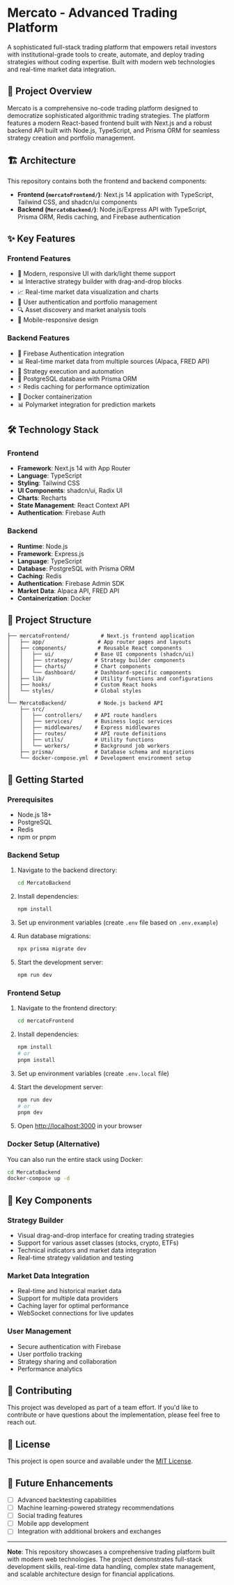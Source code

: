 # Mercato - Advanced Trading Platform

A sophisticated full-stack trading platform that empowers retail investors with institutional-grade tools to create, automate, and deploy trading strategies without coding expertise. Built with modern web technologies and real-time market data integration.

## 🚀 Project Overview

Mercato is a comprehensive no-code trading platform designed to democratize sophisticated algorithmic trading strategies. The platform features a modern React-based frontend built with Next.js and a robust backend API built with Node.js, TypeScript, and Prisma ORM for seamless strategy creation and portfolio management.

## 🏗️ Architecture

This repository contains both the frontend and backend components:

- **Frontend (`mercatoFrontend/`)**: Next.js 14 application with TypeScript, Tailwind CSS, and shadcn/ui components
- **Backend (`MercatoBackend/`)**: Node.js/Express API with TypeScript, Prisma ORM, Redis caching, and Firebase authentication

## ✨ Key Features

### Frontend Features
- 🎨 Modern, responsive UI with dark/light theme support
- 📊 Interactive strategy builder with drag-and-drop blocks
- 📈 Real-time market data visualization and charts
- 👤 User authentication and portfolio management
- 🔍 Asset discovery and market analysis tools
- 📱 Mobile-responsive design

### Backend Features
- 🔐 Firebase Authentication integration
- 📊 Real-time market data from multiple sources (Alpaca, FRED API)
- 🤖 Strategy execution and automation
- 💾 PostgreSQL database with Prisma ORM
- ⚡ Redis caching for performance optimization
- 🐳 Docker containerization
- 📊 Polymarket integration for prediction markets

## 🛠️ Technology Stack

### Frontend
- **Framework**: Next.js 14 with App Router
- **Language**: TypeScript
- **Styling**: Tailwind CSS
- **UI Components**: shadcn/ui, Radix UI
- **Charts**: Recharts
- **State Management**: React Context API
- **Authentication**: Firebase Auth

### Backend
- **Runtime**: Node.js
- **Framework**: Express.js
- **Language**: TypeScript
- **Database**: PostgreSQL with Prisma ORM
- **Caching**: Redis
- **Authentication**: Firebase Admin SDK
- **Market Data**: Alpaca API, FRED API
- **Containerization**: Docker

## 📁 Project Structure

```
├── mercatoFrontend/          # Next.js frontend application
│   ├── app/                 # App router pages and layouts
│   ├── components/          # Reusable React components
│   │   ├── ui/             # Base UI components (shadcn/ui)
│   │   ├── strategy/       # Strategy builder components
│   │   ├── charts/         # Chart components
│   │   └── dashboard/      # Dashboard-specific components
│   ├── lib/                # Utility functions and configurations
│   ├── hooks/              # Custom React hooks
│   └── styles/             # Global styles
│
└── MercatoBackend/          # Node.js backend API
    ├── src/
    │   ├── controllers/    # API route handlers
    │   ├── services/       # Business logic services
    │   ├── middlewares/    # Express middlewares
    │   ├── routes/         # API route definitions
    │   ├── utils/          # Utility functions
    │   └── workers/        # Background job workers
    ├── prisma/             # Database schema and migrations
    └── docker-compose.yml  # Development environment setup
```

## 🚀 Getting Started

### Prerequisites
- Node.js 18+ 
- PostgreSQL
- Redis
- npm or pnpm

### Backend Setup

1. Navigate to the backend directory:
   ```bash
   cd MercatoBackend
   ```

2. Install dependencies:
   ```bash
   npm install
   ```

3. Set up environment variables (create `.env` file based on `.env.example`)

4. Run database migrations:
   ```bash
   npx prisma migrate dev
   ```

5. Start the development server:
   ```bash
   npm run dev
   ```

### Frontend Setup

1. Navigate to the frontend directory:
   ```bash
   cd mercatoFrontend
   ```

2. Install dependencies:
   ```bash
   npm install
   # or
   pnpm install
   ```

3. Set up environment variables (create `.env.local` file)

4. Start the development server:
   ```bash
   npm run dev
   # or
   pnpm dev
   ```

5. Open [http://localhost:3000](http://localhost:3000) in your browser

### Docker Setup (Alternative)

You can also run the entire stack using Docker:

```bash
cd MercatoBackend
docker-compose up -d
```

## 🔑 Key Components

### Strategy Builder
- Visual drag-and-drop interface for creating trading strategies
- Support for various asset classes (stocks, crypto, ETFs)
- Technical indicators and market data integration
- Real-time strategy validation and testing

### Market Data Integration
- Real-time and historical market data
- Support for multiple data providers
- Caching layer for optimal performance
- WebSocket connections for live updates

### User Management
- Secure authentication with Firebase
- User portfolio tracking
- Strategy sharing and collaboration
- Performance analytics

## 🤝 Contributing

This project was developed as part of a team effort. If you'd like to contribute or have questions about the implementation, please feel free to reach out.

## 📄 License

This project is open source and available under the [MIT License](LICENSE).

## 🎯 Future Enhancements

- [ ] Advanced backtesting capabilities
- [ ] Machine learning-powered strategy recommendations
- [ ] Social trading features
- [ ] Mobile app development
- [ ] Integration with additional brokers and exchanges

---

**Note**: This repository showcases a comprehensive trading platform built with modern web technologies. The project demonstrates full-stack development skills, real-time data handling, complex state management, and scalable architecture design for financial applications.
